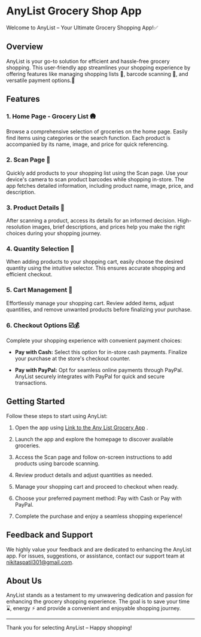 # AnyList Grocery Shop App

Welcome to AnyList – Your Ultimate Grocery Shopping App!✅



## Overview

AnyList is your go-to solution for efficient and hassle-free grocery shopping. This user-friendly app streamlines your shopping experience by offering features like managing shopping lists 🛒, barcode scanning 🔎, and versatile payment options.💸

## Features

### 1. Home Page - Grocery List 🛖

Browse a comprehensive selection of groceries on the home page. Easily find items using categories or the search function. Each product is accompanied by its name, image, and price for quick referencing.

### 2. Scan Page 🔎

Quickly add products to your shopping list using the Scan page. Use your device's camera to scan product barcodes while shopping in-store. The app fetches detailed information, including product name, image, price, and description.

### 3. Product Details 🧾

After scanning a product, access its details for an informed decision. High-resolution images, brief descriptions, and prices help you make the right choices during your shopping journey.

### 4. Quantity Selection 🔢

When adding products to your shopping cart, easily choose the desired quantity using the intuitive selector. This ensures accurate shopping and efficient checkout.

### 5. Cart Management 🛒

Effortlessly manage your shopping cart. Review added items, adjust quantities, and remove unwanted products before finalizing your purchase.

### 6. Checkout Options ☑️💰

Complete your shopping experience with convenient payment choices:

- **Pay with Cash:** Select this option for in-store cash payments. Finalize your purchase at the store's checkout counter.

- **Pay with PayPal:** Opt for seamless online payments through PayPal. AnyList securely integrates with PayPal for quick and secure transactions.

## Getting Started

Follow these steps to start using AnyList:

1. Open the app using [Link to the Any List Grocery App](https://any-list.vercel.app/) .
   
3. Launch the app and explore the homepage to discover available groceries.

4. Access the Scan page and follow on-screen instructions to add products using barcode scanning.

5. Review product details and adjust quantities as needed.

6. Manage your shopping cart and proceed to checkout when ready.

7. Choose your preferred payment method: Pay with Cash or Pay with PayPal.

8. Complete the purchase and enjoy a seamless shopping experience!

## Feedback and Support

We highly value your feedback and are dedicated to enhancing the AnyList app. For issues, suggestions, or assistance, contact our support team at nikitaspatil301@gmail.com.

## About Us

AnyList stands as a testament to my unwavering dedication and passion for enhancing the grocery shopping experience. The goal is to save your time ⌛️, energy ⚡️ and provide a convenient and enjoyable shopping journey.

---

Thank you for selecting AnyList – Happy shopping!
